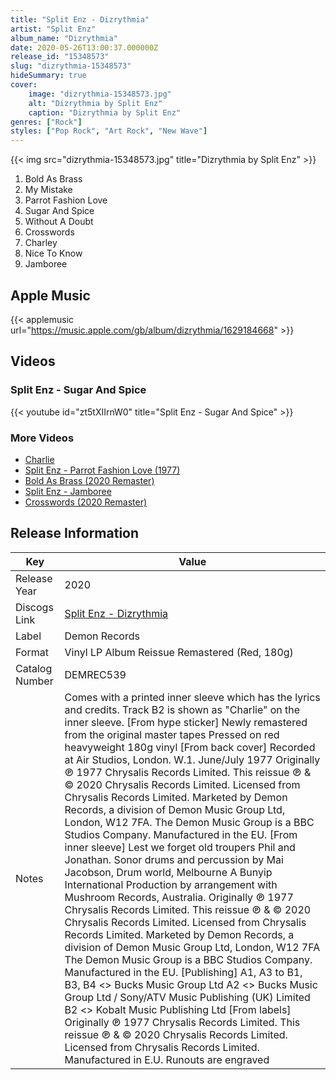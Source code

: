 ```yaml
---
title: "Split Enz - Dizrythmia"
artist: "Split Enz"
album_name: "Dizrythmia"
date: 2020-05-26T13:00:37.000000Z
release_id: "15348573"
slug: "dizrythmia-15348573"
hideSummary: true
cover:
    image: "dizrythmia-15348573.jpg"
    alt: "Dizrythmia by Split Enz"
    caption: "Dizrythmia by Split Enz"
genres: ["Rock"]
styles: ["Pop Rock", "Art Rock", "New Wave"]
---
```


{{< img src="dizrythmia-15348573.jpg" title="Dizrythmia by Split Enz" >}}

<!-- section break -->

1. Bold As Brass
2. My Mistake
3. Parrot Fashion Love
4. Sugar And Spice
5. Without A Doubt
6. Crosswords
7. Charley
8. Nice To Know
9. Jamboree

<!-- section break -->




## Apple Music
{{< applemusic url="https://music.apple.com/gb/album/dizrythmia/1629184668" >}}





## Videos
### Split Enz - Sugar And Spice
{{< youtube id="zt5tXIIrnW0" title="Split Enz - Sugar And Spice" >}}<br>

### More Videos

- [Charlie](https://www.youtube.com/watch?v=vspL-4UUmRs)
- [Split Enz - Parrot Fashion Love (1977)](https://www.youtube.com/watch?v=wAosTZ5gfCc)
- [Bold As Brass (2020 Remaster)](https://www.youtube.com/watch?v=SRVEd8oeRkU)
- [Split Enz - Jamboree](https://www.youtube.com/watch?v=iR1Xjbalmj4)
- [Crosswords (2020 Remaster)](https://www.youtube.com/watch?v=MIn6XPXuzks)


## Release Information
|  Key           | Value                                                |
| ---------------| ---------------------------------------------------- |
| Release Year   | 2020                                   |
| Discogs Link   | [Split Enz - Dizrythmia](https://www.discogs.com/release/15348573-Split-Enz-Dizrythmia) |
| Label          | Demon Records |
| Format         | Vinyl LP Album Reissue Remastered (Red, 180g) |
| Catalog Number | DEMREC539 |
| Notes | Comes with a printed inner sleeve which has the lyrics and credits.  Track B2 is shown as "Charlie" on the inner sleeve.  [From hype sticker] Newly remastered from the original master tapes Pressed on red heavyweight 180g vinyl  [From back cover] Recorded at Air Studios, London. W.1. June/July 1977 Originally ℗ 1977 Chrysalis Records Limited. This reissue ℗ & © 2020 Chrysalis Records Limited. Licensed from Chrysalis Records Limited. Marketed by Demon Records, a division of Demon Music Group Ltd, London, W12 7FA. The Demon Music Group is a BBC Studios Company. Manufactured in the EU.  [From inner sleeve] Lest we forget old troupers Phil and Jonathan. Sonor drums and percussion by Mai Jacobson, Drum world, Melbourne A Bunyip International Production by arrangement with Mushroom Records, Australia. Originally ℗ 1977 Chrysalis Records Limited. This reissue ℗ & © 2020 Chrysalis Records Limited. Licensed from Chrysalis Records Limited. Marketed by Demon Records, a division of Demon Music Group Ltd, London, W12 7FA The Demon Music Group is a BBC Studios Company. Manufactured in the EU.  [Publishing] A1, A3 to B1, B3, B4 <> Bucks Music Group Ltd A2 <> Bucks Music Group Ltd / Sony/ATV Music Publishing (UK) Limited B2 <> Kobalt Music Publishing Ltd  [From labels] Originally ℗ 1977 Chrysalis Records Limited. This reissue ℗ & © 2020 Chrysalis Records Limited. Licensed from Chrysalis Records Limited. Manufactured in E.U.  Runouts are engraved |